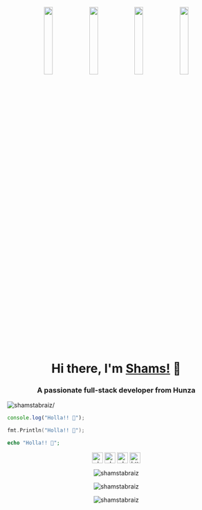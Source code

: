 <p align="center"> <img src="https://octodex.github.com/images/vinyltocat.png" height="20%" width="20%"> <img src="https://octodex.github.com/images/steroidtocat.png" height="20%" width="20%"> <img src="https://octodex.github.com/images/daftpunktocat-thomas.gif" height="20%" width="20%"> <img src="https://octodex.github.com/images/daftpunktocat-guy.gif" height="20%" width="20%"></p>

<h1 align="center">Hi there, I'm <a href="https://www.instagram.com/shamstabraiz81/"  target="_blank">Shams!</a> 👋</h1>
    
<h3 align="center">A passionate full-stack developer from Hunza</h3>
<p align="left"> <img src=https://komarev.com/ghpvc/?username=shamstabraiz alt=shamstabraiz/> </p>

```js
console.log("Holla!! 👋");
```

```go
fmt.Println("Holla!! 👋");
```

```php
echo "Holla!! 👋";
```

<p align="center"> 
<a href=https://twitter.com/shamstabraiz91 target="blank"><img align="center" src=https://cdn.jsdelivr.net/npm/simple-icons@3.0.1/icons/twitter.svg alt="shamstabraiz9514" height="25" width="25" target="_blank"/></a>
<a href=https://fb.com/shamstabraizofficial target="blank"><img align="center" src=https://cdn.jsdelivr.net/npm/simple-icons@3.0.1/icons/facebook.svg alt="shamstabraiz2" height="25" width="25" target="_blank"/></a>
<a href=https://www.instagram.com/shamstabraiz81/ target="blank"><img align="center" src=https://cdn.jsdelivr.net/npm/simple-icons@3.0.1/icons/instagram.svg alt="shamstabraiz" height="25" width="25" target="_blank"/></a>
<a href=https://www.linkedin.com/in/shams-tabraiz-910513192/ target="blank"><img align="center" src=https://cdn.jsdelivr.net/npm/simple-icons@3.0.1/icons/linkedin.svg alt="https://www.linkedin.com/in/shams-tabraiz-910513192/" height="25" width="25" target="_blank"/></a>    
</p>
<p>
</p>

<!-- Cards -->   
<p align="center"> <img src=https://git-states.vercel.app/api?username=shamstabraiz&show_icons=true&theme=tokyonight&count-private=true&rank_icon=github&show=reviews,discussions_started,discussions_answered,prs_merged,prs_merged_percentage alt=shamstabraiz /> </p>

<p align="center">
  <img src="https://git-states.vercel.app/api/top-langs/?username=shamstabraiz&layout=donut&theme=tokyonight" alt="shamstabraiz" />
</p>

<p align="center">
  <img src="https://github-readme-streak-stats.herokuapp.com/?user=shamstabraiz&theme=algolia" alt="shamstabraiz" />
</p>
<!-- <p align="center">
  <img src="" alt="shamstabraiz" />
![Shams GitHub stats](https://git-states.vercel.app/api/wakatime/?username=shamstabraiz&layout=compact)
</p> -->



<!--
**ShamsTabraiz/shamstabraiz** is a ✨ _special_ ✨ repository because its `README.md` (this file) appears on your GitHub profile.

Here are some ideas to get you started:

- 🔭 I’m currently working on ...
- 🌱 I’m currently learning ...
- 👯 I’m looking to collaborate on ...
- 🤔 I’m looking for help with ...
- 💬 Ask me about ...
- 📫 How to reach me: ...
- 😄 Pronouns: ...
- ⚡ Fun fact: ...
-->
